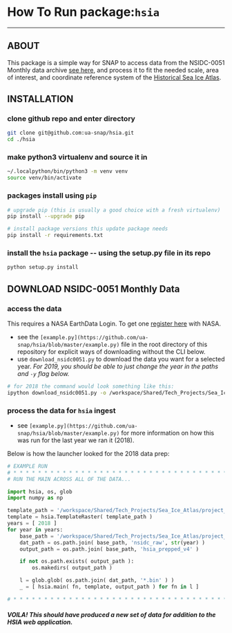 # How To Run package:`hsia`
---
## ABOUT
This package is a simple way for SNAP to access data from the NSIDC-0051 Monthly data archive [see here](https://catalog.data.gov/dataset/sea-ice-concentrations-from-nimbus-7-smmr-and-dmsp-ssm-i-ssmis-passive-microwave-data-v001/resource/88927a8a-eeb2-4510-8f08-a4b9cd6bff16), and process it to fit the needed scale, area of interest, and coordinate reference system of the [Historical Sea Ice Atlas](http://seaiceatlas.snap.uaf.edu/).


## INSTALLATION
### clone github repo and enter directory
```sh
git clone git@github.com:ua-snap/hsia.git
cd ./hsia
```

### make python3 virtualenv and source it in 
```sh
~/.localpython/bin/python3 -m venv venv
source venv/bin/activate
```

### packages install using `pip`
```sh
# upgrade pip (this is usually a good choice with a fresh virtualenv)
pip install --upgrade pip

# install package versions this update package needs
pip install -r requirements.txt
```

### install the `hsia` package -- using the setup.py file in its repo
```sh
python setup.py install
```


## DOWNLOAD NSIDC-0051 Monthly Data

### access the data
This requires a NASA EarthData Login. To get one [register here](https://urs.earthdata.nasa.gov/users/new) with NASA.
- see the `[example.py](https://github.com/ua-snap/hsia/blob/master/example.py)` file in the root directory of this repository for explicit ways of downloading without the CLI below.
- use `download_nsidc0051.py` to download the data you want for a selected year. _For 2019, you should be able to just change the year in the paths and `-y` flag below._
```sh
# for 2018 the command would look something like this:
ipython download_nsidc0051.py -o /workspace/Shared/Tech_Projects/Sea_Ice_Atlas/project_data/hsia_updates/nsidc_raw/2018 -y 2018 -u <your EarthData username> -p <your EarthData password>
```

### process the data for `hsia` ingest
- see `[example.py](https://github.com/ua-snap/hsia/blob/master/example.py)` for more information on how this was run for the last year we ran it (2018).

Below is how the launcher looked for the 2018 data prep:
```python
# EXAMPLE RUN
# * * * * * * * * * * * * * * * * * * * * * * * * * * * * * * * * * * * * 
# RUN THE MAIN ACROSS ALL OF THE DATA...

import hsia, os, glob
import numpy as np

template_path = '/workspace/Shared/Tech_Projects/Sea_Ice_Atlas/project_data/hsia_updates/hsia_template/seaice_conc_sic_mean_pct_monthly_ak_1971_04.tif'
template = hsia.TemplateRaster( template_path )
years = [ 2018 ]
for year in years:
	base_path = '/workspace/Shared/Tech_Projects/Sea_Ice_Atlas/project_data/hsia_updates'
	dat_path = os.path.join( base_path, 'nsidc_raw', str(year) )
	output_path = os.path.join( base_path, 'hsia_prepped_v4' )

	if not os.path.exists( output_path ):
		os.makedirs( output_path )

	l = glob.glob( os.path.join( dat_path, '*.bin' ) )
	_ = [ hsia.main( fn, template, output_path ) for fn in l ]

# * * * * * * * * * * * * * * * * * * * * * * * * * * * * * * * * * * * * 
```

##### VOILA! This should have produced a new set of data for addition to the HSIA web application.

